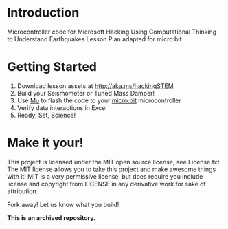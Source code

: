 # Introduction
Microcontroller code for Microsoft Hacking Using Computational Thinking to Understand Earthquakes Lesson Plan adapted for micro:bit

# Getting Started
1. Download lesson assets at http://aka.ms/hackingSTEM
1. Build your Seismometer or Tuned Mass Damper!
1. Use [Mu](https://codewith.mu/) to flash the code to your [micro:bit](http://microbit.org/) microcontroller
1. Verify data interactions in Excel
1. Ready, Set, Science!

# Make it your!
This project is licensed under the MIT open source license, see License.txt. The MIT license allows you to take this project and make awesome things with it! MIT is a very permissive license, but does require you include license and copyright from LICENSE in any derivative work for sake of attribution.

Fork away! Let us know what you build!

**This is an archived repository.**
